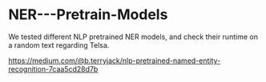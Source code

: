 # NER---Pretrain-Models

We tested different NLP pretrained NER models, and check their runtime on a random text regarding Telsa.

https://medium.com/@b.terryjack/nlp-pretrained-named-entity-recognition-7caa5cd28d7b
